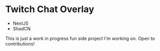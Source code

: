 # Twitch Chat Overlay

- NextJS
- ShadCN

This is just a work in progress fun side project I'm working on. Open to contributions!